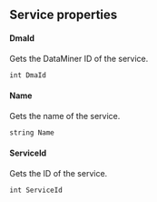 ## Service properties

#### DmaId

Gets the DataMiner ID of the service.

```txt
int DmaId
```

#### Name

Gets the name of the service.

```txt
string Name
```

#### ServiceId

Gets the ID of the service.

```txt
int ServiceId
```
